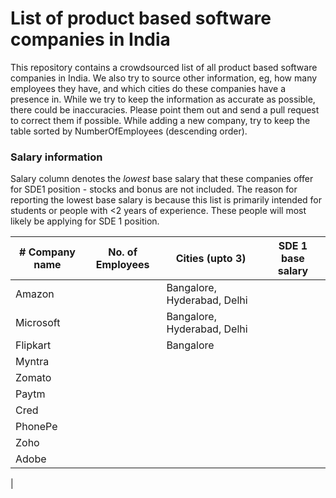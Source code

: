 # List of product based software companies in India

This repository contains a crowdsourced list of all product based software companies in India. We also try to source other information, eg, how many employees they have, and which cities do these companies have a presence in. 
While we try to keep the information as accurate as possible, there could be inaccuracies. Please point them out and send a pull request to correct them if possible. 
While adding a new company, try to keep the table sorted by NumberOfEmployees (descending order). 

### Salary information 
Salary column denotes the *_lowest_* base salary that these companies offer for SDE1 position - stocks and bonus are not included. The reason for reporting the lowest base salary is because this list is primarily intended for students or people with <2 years of experience. These people will most likely be applying for SDE 1 position. 

| # Company name | No. of Employees | Cities (upto 3) | SDE 1 base salary |
| --- | --- | --- | --- | 
| Amazon | | Bangalore, Hyderabad, Delhi | | 
| Microsoft | | Bangalore, Hyderabad, Delhi | |
| Flipkart | | Bangalore | | 
| Myntra | | |
| Zomato | | | 
| Paytm | | | 
| Cred | | | 
| PhonePe | | | 
| Zoho | | | 
| Adobe | | | 
| 
